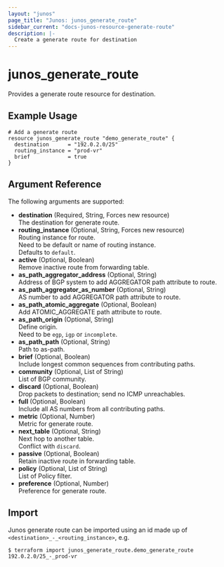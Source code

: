 ```yaml
---
layout: "junos"
page_title: "Junos: junos_generate_route"
sidebar_current: "docs-junos-resource-generate-route"
description: |-
  Create a generate route for destination
---
```


# junos_generate_route

Provides a generate route resource for destination.

## Example Usage

```hcl
# Add a generate route
resource junos_generate_route "demo_generate_route" {
  destination      = "192.0.2.0/25"
  routing_instance = "prod-vr"
  brief            = true
}
```

## Argument Reference

The following arguments are supported:

- **destination** (Required, String, Forces new resource)  
  The destination for generate route.
- **routing_instance** (Optional, String, Forces new resource)  
  Routing instance for route.  
  Need to be default or name of routing instance.  
  Defaults to `default`.
- **active** (Optional, Boolean)  
  Remove inactive route from forwarding table.
- **as_path_aggregator_address** (Optional, String)  
  Address of BGP system to add AGGREGATOR path attribute to route.
- **as_path_aggregator_as_number** (Optional, String)  
  AS number to add AGGREGATOR path attribute to route.
- **as_path_atomic_aggregate** (Optional, Boolean)  
  Add ATOMIC_AGGREGATE path attribute to route.
- **as_path_origin** (Optional, String)  
  Define origin.  
  Need to be `egp`, `igp` or `incomplete`.
- **as_path_path** (Optional, String)  
  Path to as-path.
- **brief** (Optional, Boolean)  
  Include longest common sequences from contributing paths.
- **community** (Optional, List of String)  
  List of BGP community.
- **discard** (Optional, Boolean)  
  Drop packets to destination; send no ICMP unreachables.
- **full** (Optional, Boolean)  
  Include all AS numbers from all contributing paths.
- **metric** (Optional, Number)  
  Metric for generate route.
- **next_table** (Optional, String)  
  Next hop to another table.  
  Conflict with `discard`.
- **passive** (Optional, Boolean)  
  Retain inactive route in forwarding table.
- **policy** (Optional, List of String)  
  List of Policy filter.
- **preference** (Optional, Number)  
  Preference for generate route.

## Import

Junos generate route can be imported using an id made up of `<destination>_-_<routing_instance>`, e.g.

```shell
$ terraform import junos_generate_route.demo_generate_route 192.0.2.0/25_-_prod-vr
```
